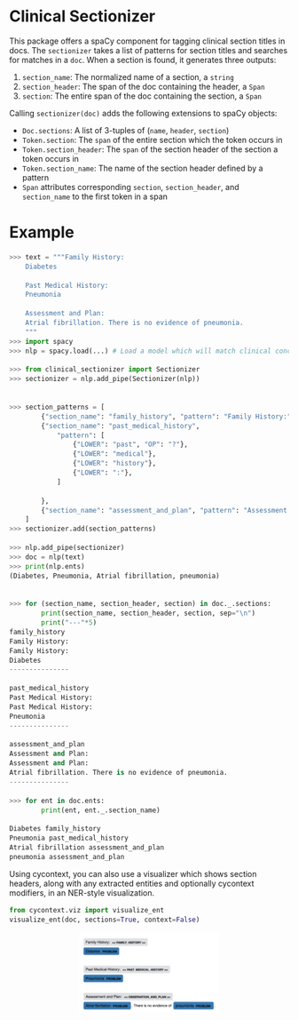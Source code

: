 # Clinical Sectionizer
This package offers a spaCy component for tagging clinical section titles in docs. The `sectionizer` takes a list of 
patterns for section titles and searches for matches in a `doc`. When a section is found, it generates three outputs:
1. `section_name`: The normalized name of a section, a `string`
2. `section_header`: The span of the doc containing the header, a `Span`
3. `section`: The entire span of the doc containing the section, a `Span`

Calling `sectionizer(doc)` adds the 
following extensions to spaCy objects:

- `Doc.sections`: A list of 3-tuples of (`name`, `header`, `section`)
- `Token.section`: The `span` of the entire section which the token occurs in
- `Token.section_header`: The `span` of the section header of the section a token occurs in
- `Token.section_name`: The name of the section header defined by a pattern
- `Span` attributes corresponding `section`, `section_header`, and `section_name` to the first token in a span

# Example
```python
>>> text = """Family History:
    Diabetes
    
    Past Medical History:
    Pneumonia
    
    Assessment and Plan:
    Atrial fibrillation. There is no evidence of pneumonia.
    """
>>> import spacy
>>> nlp = spacy.load(...) # Load a model which will match clinical concepts

>>> from clinical_sectionizer import Sectionizer
>>> sectionizer = nlp.add_pipe(Sectionizer(nlp))


>>> section_patterns = [
        {"section_name": "family_history", "pattern": "Family History:"},
        {"section_name": "past_medical_history", 
            "pattern": [
                {"LOWER": "past", "OP": "?"}, 
                {"LOWER": "medical"},
                {"LOWER": "history"}, 
                {"LOWER": ":"},
            ]
            
        },
        {"section_name": "assessment_and_plan", "pattern": "Assessment and Plan:"},
    ]
>>> sectionizer.add(section_patterns)

>>> nlp.add_pipe(sectionizer)
>>> doc = nlp(text)
>>> print(nlp.ents)
(Diabetes, Pneumonia, Atrial fibrillation, pneumonia)


>>> for (section_name, section_header, section) in doc._.sections:
        print(section_name, section_header, section, sep="\n")
        print("---"*5)
family_history
Family History:
Family History:
Diabetes
---------------

past_medical_history
Past Medical History:
Past Medical History:
Pneumonia
---------------

assessment_and_plan
Assessment and Plan:
Assessment and Plan:
Atrial fibrillation. There is no evidence of pneumonia.
---------------

>>> for ent in doc.ents:
        print(ent, ent._.section_name)
    
Diabetes family_history
Pneumonia past_medical_history
Atrial fibrillation assessment_and_plan
pneumonia assessment_and_plan
```

Using cycontext, you can also use a visualizer which shows section headers, along with any extracted entities and 
optionally cycontext modifiers, in an NER-style visualization.
```python
from cycontext.viz import visualize_ent
visualize_ent(doc, sections=True, context=False)
``` 
<p align="center"><img width="50%" height="50%" src="img/viz_ent.png" /></p>